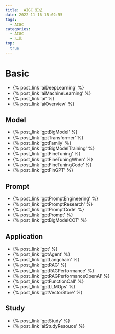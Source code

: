 ```yaml
---
title:  AIGC 汇总
date: 2022-11-16 15:02:55
tags:
  - AIGC
categories: 
  - AIGC
  - 汇总  
top:
  true
---
```


<p></p>
<!-- more -->

# Basic
+ {% post_link 'aiDeepLearning' %}
+ {% post_link 'aiMachineLearning' %}
+ {% post_link 'ai' %} 
+ {% post_link 'aiOverview' %}  

## Model

+ {% post_link 'gptBigModel' %}
+ {% post_link 'gptTransformer' %} 
+ {% post_link 'gptFamily' %}  
+ {% post_link 'gptBigModelTraining' %}
+ {% post_link 'gptFineTuning' %} 
+ {% post_link 'gptFineTuningWhen' %}  
+ {% post_link 'gptFineTuningCode' %}  
+ {% post_link 'gptFinGPT' %}  

## Prompt
  + {% post_link 'gptPromptEngineering' %}
  + {% post_link 'gptPromptResearch' %}
  + {% post_link 'gptPromptCode' %}
  + {% post_link 'gptPrompt' %}
  + {% post_link 'gptBigModelCOT' %}


## Application
+ {% post_link 'gpt' %}
+ {% post_link 'gptAgent' %}
+ {% post_link 'gptLangchain' %}
+ {% post_link 'gptRAG' %}
+ {% post_link 'gptRAGPerformance' %}
+ {% post_link 'gptRAGPerformanceOpenAI' %} 
+ {% post_link 'gptFunctionCall' %} 
+ {% post_link 'gptLLMOps' %} 
+ {% post_link 'gptVectorStore' %}

## Study
+ {% post_link 'gptStudy' %}
+ {% post_link 'aiStudyResouce' %} 























